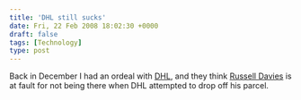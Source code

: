```yaml
---
title: 'DHL still sucks'
date: Fri, 22 Feb 2008 18:02:30 +0000
draft: false
tags: [Technology]
type: post
---
```


Back in December I had an ordeal with [DHL](http://zeusville.wordpress.com/2007/12/07/dhl-are-freakin-idiots/), and they think [Russell Davies](http://russelldavies.typepad.com/planning/2005/03/dhl_when_it_abs.html?cid=103835514) is at fault for not being there when DHL attempted to drop off his parcel.